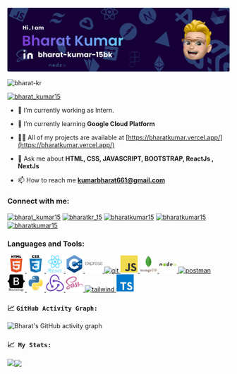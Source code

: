 [![MasterHead](./mainCover.png)](https://bharat-kr.github.io/Profile/)

<p align="left"> <img src="https://komarev.com/ghpvc/?username=bharat-kr&label=Profile%20views&color=0e75b6&style=flat" alt="bharat-kr" /> </p>

<p align="left"> <a href="https://twitter.com/bharat_kumar15" target="blank"><img src="https://img.shields.io/twitter/follow/bharat_kumar15?logo=twitter&style=for-the-badge" alt="bharat_kumar15" /></a> </p>

- 🔭 I’m currently working as Intern.

- 🌱 I’m currently learning **Google Cloud Platform**

- 👨‍💻 All of my projects are available at [https://bharatkumar.vercel.app/](https://bharatkumar.vercel.app/)

- 💬 Ask me about **HTML, CSS, JAVASCRIPT, BOOTSTRAP, ReactJs , NextJs**

- 📫 How to reach me **kumarbharat661@gmail.com**

<h3 align="left">Connect with me:</h3>
<p align="left">
<a href="https://twitter.com/bharat_kumar15" target="blank"><img align="center" src="https://raw.githubusercontent.com/rahuldkjain/github-profile-readme-generator/master/src/images/icons/Social/twitter.svg" alt="bharat_kumar15" height="30" width="40" /></a>
<a href="https://instagram.com/bharatkr_15" target="blank"><img align="center" src="https://raw.githubusercontent.com/rahuldkjain/github-profile-readme-generator/master/src/images/icons/Social/instagram.svg" alt="bharatkr_15" height="30" width="40" /></a>
<a href="https://www.codechef.com/users/bharatkumar15" target="blank"><img align="center" src="https://cdn.jsdelivr.net/npm/simple-icons@3.1.0/icons/codechef.svg" alt="bharatkumar15" height="30" width="40" /></a>
<a href="https://www.hackerrank.com/bharatkumar15" target="blank"><img align="center" src="https://raw.githubusercontent.com/rahuldkjain/github-profile-readme-generator/master/src/images/icons/Social/hackerrank.svg" alt="bharatkumar15" height="30" width="40" /></a>
<a href="https://codeforces.com/profile/bharatkumar15" target="blank"><img align="center" src="https://cdn.jsdelivr.net/npm/simple-icons@3.0.1/icons/codeforces.svg" alt="bharatkumar15" height="30" width="40" /></a>
</p>

<h3 align="left">Languages and Tools:</h3>
<p align="left"> <a href="https://www.w3.org/html/" target="_blank" rel="noreferrer"> <img src="https://raw.githubusercontent.com/devicons/devicon/master/icons/html5/html5-original-wordmark.svg" alt="html5" width="40" height="40"/> </a><a href="https://www.w3schools.com/css/" target="_blank" rel="noreferrer"> <img src="https://raw.githubusercontent.com/devicons/devicon/master/icons/css3/css3-original-wordmark.svg" alt="css3" width="40" height="40"/> </a> <a href="https://reactjs.org/" target="_blank" rel="noreferrer"> <img src="https://raw.githubusercontent.com/devicons/devicon/master/icons/react/react-original-wordmark.svg" alt="react" width="40" height="40"/> </a>  <a href="https://www.w3schools.com/cpp/" target="_blank" rel="noreferrer"> <img src="https://raw.githubusercontent.com/devicons/devicon/master/icons/cplusplus/cplusplus-original.svg" alt="cplusplus" width="40" height="40"/> </a>  <a href="https://expressjs.com" target="_blank" rel="noreferrer"> <img src="https://raw.githubusercontent.com/devicons/devicon/master/icons/express/express-original-wordmark.svg" alt="express" width="40" height="40"/> </a> <a href="https://git-scm.com/" target="_blank" rel="noreferrer"> <img src="https://www.vectorlogo.zone/logos/git-scm/git-scm-icon.svg" alt="git" width="40" height="40"/> </a>  <a href="https://developer.mozilla.org/en-US/docs/Web/JavaScript" target="_blank" rel="noreferrer"> <img src="https://raw.githubusercontent.com/devicons/devicon/master/icons/javascript/javascript-original.svg" alt="javascript" width="40" height="40"/> </a> <a href="https://www.mongodb.com/" target="_blank" rel="noreferrer"> <img src="https://raw.githubusercontent.com/devicons/devicon/master/icons/mongodb/mongodb-original-wordmark.svg" alt="mongodb" width="40" height="40"/> </a> <a href="https://nodejs.org" target="_blank" rel="noreferrer"> <img src="https://raw.githubusercontent.com/devicons/devicon/master/icons/nodejs/nodejs-original-wordmark.svg" alt="nodejs" width="40" height="40"/> </a> <a href="https://postman.com" target="_blank" rel="noreferrer"> <img src="https://www.vectorlogo.zone/logos/getpostman/getpostman-icon.svg" alt="postman" width="40" height="40"/> </a>  <a href="https://getbootstrap.com" target="_blank" rel="noreferrer"> <img src="https://raw.githubusercontent.com/devicons/devicon/master/icons/bootstrap/bootstrap-plain-wordmark.svg" alt="bootstrap" width="40" height="40"/> </a> <a href="https://www.python.org" target="_blank" rel="noreferrer"> <img src="https://raw.githubusercontent.com/devicons/devicon/master/icons/python/python-original.svg" alt="python" width="40" height="40"/> </a> <a href="https://redux.js.org" target="_blank" rel="noreferrer"> <img src="https://raw.githubusercontent.com/devicons/devicon/master/icons/redux/redux-original.svg" alt="redux" width="40" height="40"/> </a> <a href="https://sass-lang.com" target="_blank" rel="noreferrer"> <img src="https://raw.githubusercontent.com/devicons/devicon/master/icons/sass/sass-original.svg" alt="sass" width="40" height="40"/> </a> <a href="https://tailwindcss.com/" target="_blank" rel="noreferrer"> <img src="https://www.vectorlogo.zone/logos/tailwindcss/tailwindcss-icon.svg" alt="tailwind" width="40" height="40"/> </a> <a href="https://www.typescriptlang.org/" target="_blank" rel="noreferrer"> <img src="https://raw.githubusercontent.com/devicons/devicon/master/icons/typescript/typescript-original.svg" alt="typescript" width="40" height="40"/> </a> </p>

<!--   GitHub stats graph -->

### 📈 `GitHub Activity Graph:`

![Bharat's GitHub activity graph](https://github-readme-activity-graph.vercel.app/graph?username=Bharat-kr&theme=react&hide_border=true)

### 📈&nbsp; `My Stats:`

<p display="flex" width="100%">
  <a href="https://github.com/Bharat-kr">
  <img align="left" height="160" src="https://github-readme-stats-eight-theta.vercel.app/api/top-langs/?username=Bharat-kr&custom_title=Most%20Used%20Languages&theme=react&hide_border=true&area=true&layout=compact" />
  </a>
  <img align="center" height="160" src="https://github-readme-stats.vercel.app/api?username=Bharat-kr&show_icons=true&custom_title=Github%20Stats&theme=react&hide_border=true&area=true" />
</p>
<!-- 
<p><img align="center" src="https://github-readme-streak-stats.herokuapp.com/?user=bharat-kr&theme=react&hide_border=true&" alt="bharat-kr" /></p> -->
